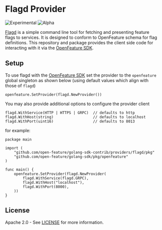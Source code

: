 # Flagd Provider

![Experimental](https://img.shields.io/badge/experimental-breaking%20changes%20allowed-yellow)
![Alpha](https://img.shields.io/badge/alpha-release-red)

[Flagd](https://github.com/open-feature/flagd) is a simple command line tool for fetching and presenting feature flags to services. It is designed to conform to OpenFeature schema for flag definitions. This repository and package provides the client side code for interacting with it via the [OpenFeature SDK](https://github.com/open-feature/golang-sdk).

## Setup
To use flagd with the [OpenFeature SDK](https://github.com/open-feature/golang-sdk) set the provider to the `openfeature` global singleton as shown below (using default values which align with those of `flagd`)
```
openfeature.SetProvider(flagd.NewProvider())
```  
You may also provide additional options to configure the provider client
```
flagd.WithService(HTTP | HTTPS | GRPC)  // defaults to http 
flagd.WithHost(string)                  // defaults to localhost
flagd.WithPort(uint16)                  // defaults to 8013
```
for example:
```
package main

import (
	"github.com/open-feature/golang-sdk-contrib/providers/flagd/pkg"
   	"github.com/open-feature/golang-sdk/pkg/openfeature"
)

func main() {
    openfeature.SetProvider(flagd.NewProvider(
        flagd.WithService(flagd.GRPC),
        flagd.WithHost("localhost"),
        flagd.WithPort(8000),
    ))
}

```

## License

Apache 2.0 - See [LICENSE](./../../LICENSE) for more information.
